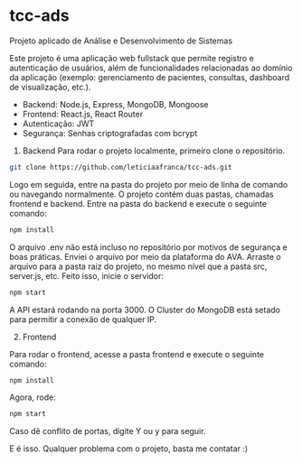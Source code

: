 # tcc-ads
Projeto aplicado de Análise e Desenvolvimento de Sistemas

Este projeto é uma aplicação web fullstack que permite registro e autenticação de usuários, além de funcionalidades relacionadas ao domínio da aplicação (exemplo: gerenciamento de pacientes, consultas, dashboard de visualização, etc.).

- Backend: Node.js, Express, MongoDB, Mongoose
- Frontend: React.js, React Router
- Autenticação: JWT
- Segurança: Senhas criptografadas com bcrypt

1. Backend
Para rodar o projeto localmente, primeiro clone o repositório. 
```bash 
git clone https://github.com/leticiaafranca/tcc-ads.git
```
Logo em seguida, entre na pasta do projeto por meio de linha de comando ou navegando normalmente. O projeto contém duas pastas, chamadas frontend e backend. Entre na pasta do backend e execute o seguinte comando:

```bash
npm install
```
O arquivo .env não está incluso no repositório por motivos de segurança e boas práticas. Enviei o arquivo por meio da plataforma do AVA. Arraste o arquivo para a pasta raiz do projeto, no mesmo nível que a pasta src, server.js, etc. Feito isso, inicie o servidor:

```bash
npm start
```
A API estará rodando na porta 3000. O Cluster do MongoDB está setado para permitir a conexão de qualquer IP.

2. Frontend
   
Para rodar o frontend, acesse a pasta frontend e execute o seguinte comando:

```bash
npm install
```

Agora, rode:

```bash
npm start
```

Caso dê conflito de portas, digite Y ou y para seguir. 

E é isso. Qualquer problema com o projeto, basta me contatar :)

